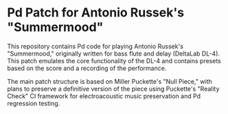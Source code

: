 # Pd Patch for Antonio Russek's "Summermood"

This repository contains Pd code for playing Antonio Russek's "Summermood," originally written for bass flute and delay (DeltaLab DL-4).
This patch emulates the core functionality of the DL-4 and contains presets based on the score and a recording of the performance.

The main patch structure is based on Miller Puckette's "Null Piece," with plans to preserve a definitive version of the piece using Puckette's
"Reality Check" CI framework for electroacoustic music preservation and Pd regression testing.
